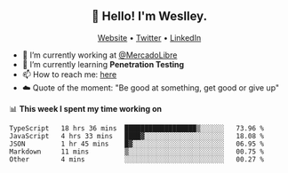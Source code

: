<h2 align="center">👋 Hello! I'm Weslley.</h2>
<p align="center">
  <a href="http://weslleyneri.com.br">Website</a> •
  <a href="https://twitter.com/Weslley_Neri">Twitter</a> •
  <a href="https://www.linkedin.com/in/weslley-neri-3658908b">LinkedIn</a>
</p>


- 🔭 I’m currently working at [@MercadoLibre](https://github.com/mercadolibre)
- 🌱 I’m currently learning **Penetration Testing**
- 📫 How to reach me: [here](mailto:weslley39@gmail.com)
- ☁️ Quote of the moment: "Be good at something, get good or give up"

📊 **This week I spent my time working on**
<!--START_SECTION:waka-->
```text
TypeScript   18 hrs 36 mins  ██████████████████▒░░░░░░   73.96 % 
JavaScript   4 hrs 33 mins   ████▓░░░░░░░░░░░░░░░░░░░░   18.08 % 
JSON         1 hr 45 mins    █▓░░░░░░░░░░░░░░░░░░░░░░░   06.95 % 
Markdown     11 mins         ▒░░░░░░░░░░░░░░░░░░░░░░░░   00.75 % 
Other        4 mins          ░░░░░░░░░░░░░░░░░░░░░░░░░   00.27 % 
```
<!--END_SECTION:waka-->

<!-- Inspired by https://github.com/gruselhaus/gruselhaus -->